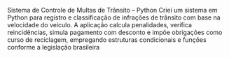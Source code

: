 Sistema de Controle de Multas de Trânsito – Python
Criei um sistema em Python para registro e classificação de infrações de trânsito com base na velocidade do veículo. A aplicação calcula penalidades, verifica reincidências, simula pagamento com desconto e impõe obrigações como curso de reciclagem, empregando estruturas condicionais e funções conforme a legislação brasileira
